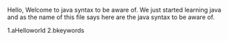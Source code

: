 Hello, Welcome to java syntax to be aware of. We just started learning java and as the name of this file says
here are the java syntax to be aware of. 

1.aHelloworld
2.bkeywords